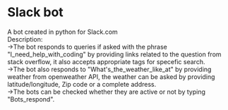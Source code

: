 # Slack bot
A bot created in python for Slack.com<br/>
Description:<br/>
->The bot responds to queries if asked with the phrase "I_need_help_with_coding" by providing links related to the question from stack overflow, it also accepts appropriate tags for specefic search.<br/>
->The bot also responds to "What's_the_weather_like_at" by providing weather from openweather API, the weather can be asked by providing latitude/longitude, Zip code or a complete address.<br/>
->The bots can be checked whether they are active or not by typing "Bots_respond".
